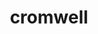 ---
title: "cromwell"
layout: cache
categories: [package, develop]
meta: {"versions": ["85"], "compilers": ["gcc@=7.3.1"], "oss": ["amzn2"], "platforms": ["linux"], "targets": ["aarch64", "neoverse_n1", "x86_64_v3"], "stacks": ["aws-isc", "aws-isc-aarch64", "root"], "num_specs": 12, "num_specs_by_stack": {"aws-isc-aarch64": 8, "root": 12, "aws-isc": 4}}
spec_details: [{"hash": "xc2oyr7izdojscgrnmcek43us5vay6in", "compiler": "gcc@=7.3.1", "versions": ["85"], "os": "amzn2", "platform": "linux", "target": "aarch64", "variants": ["build_system=generic"], "stacks": ["aws-isc-aarch64", "root"], "size": "-", "tarball": "https://binaries.spack.io/develop/build_cache/linux-amzn2-aarch64/gcc-7.3.1/cromwell-85/linux-amzn2-aarch64-gcc-7.3.1-cromwell-85-xc2oyr7izdojscgrnmcek43us5vay6in.spack"}, {"hash": "rly6lcn3dsx2hspz3s3kedfne3gmxtzv", "compiler": "gcc@=7.3.1", "versions": ["85"], "os": "amzn2", "platform": "linux", "target": "aarch64", "variants": ["build_system=generic"], "stacks": ["aws-isc-aarch64", "root"], "size": "-", "tarball": "https://binaries.spack.io/develop/build_cache/linux-amzn2-aarch64/gcc-7.3.1/cromwell-85/linux-amzn2-aarch64-gcc-7.3.1-cromwell-85-rly6lcn3dsx2hspz3s3kedfne3gmxtzv.spack"}, {"hash": "udhk4cr4f3lw6a33nb3i65w3thkbe6cu", "compiler": "gcc@=7.3.1", "versions": ["85"], "os": "amzn2", "platform": "linux", "target": "aarch64", "variants": ["build_system=generic"], "stacks": ["aws-isc-aarch64", "root"], "size": "-", "tarball": "https://binaries.spack.io/develop/build_cache/linux-amzn2-aarch64/gcc-7.3.1/cromwell-85/linux-amzn2-aarch64-gcc-7.3.1-cromwell-85-udhk4cr4f3lw6a33nb3i65w3thkbe6cu.spack"}, {"hash": "4oo567xc7z2lf6f2yxh7khq4pcn6nnih", "compiler": "gcc@=7.3.1", "versions": ["85"], "os": "amzn2", "platform": "linux", "target": "aarch64", "variants": ["build_system=generic"], "stacks": ["aws-isc-aarch64", "root"], "size": "-", "tarball": "https://binaries.spack.io/develop/build_cache/linux-amzn2-aarch64/gcc-7.3.1/cromwell-85/linux-amzn2-aarch64-gcc-7.3.1-cromwell-85-4oo567xc7z2lf6f2yxh7khq4pcn6nnih.spack"}, {"hash": "lvtslbawllmmzcjgxvf7gj7qgd6g6dc2", "compiler": "gcc@=7.3.1", "versions": ["85"], "os": "amzn2", "platform": "linux", "target": "neoverse_n1", "variants": ["build_system=generic"], "stacks": ["aws-isc-aarch64", "root"], "size": "-", "tarball": "https://binaries.spack.io/develop/build_cache/linux-amzn2-neoverse_n1/gcc-7.3.1/cromwell-85/linux-amzn2-neoverse_n1-gcc-7.3.1-cromwell-85-lvtslbawllmmzcjgxvf7gj7qgd6g6dc2.spack"}, {"hash": "tampzdazfv5qb23viwmpdojyut3bmnuj", "compiler": "gcc@=7.3.1", "versions": ["85"], "os": "amzn2", "platform": "linux", "target": "neoverse_n1", "variants": ["build_system=generic"], "stacks": ["aws-isc-aarch64", "root"], "size": "-", "tarball": "https://binaries.spack.io/develop/build_cache/linux-amzn2-neoverse_n1/gcc-7.3.1/cromwell-85/linux-amzn2-neoverse_n1-gcc-7.3.1-cromwell-85-tampzdazfv5qb23viwmpdojyut3bmnuj.spack"}, {"hash": "lz3v37dekkifrwcgomkhuh6kmsx6svwd", "compiler": "gcc@=7.3.1", "versions": ["85"], "os": "amzn2", "platform": "linux", "target": "neoverse_n1", "variants": ["build_system=generic"], "stacks": ["aws-isc-aarch64", "root"], "size": "-", "tarball": "https://binaries.spack.io/develop/build_cache/linux-amzn2-neoverse_n1/gcc-7.3.1/cromwell-85/linux-amzn2-neoverse_n1-gcc-7.3.1-cromwell-85-lz3v37dekkifrwcgomkhuh6kmsx6svwd.spack"}, {"hash": "ybjkltitji3tpdsvwccbmubsmp5nxtzp", "compiler": "gcc@=7.3.1", "versions": ["85"], "os": "amzn2", "platform": "linux", "target": "neoverse_n1", "variants": ["build_system=generic"], "stacks": ["aws-isc-aarch64", "root"], "size": "-", "tarball": "https://binaries.spack.io/develop/build_cache/linux-amzn2-neoverse_n1/gcc-7.3.1/cromwell-85/linux-amzn2-neoverse_n1-gcc-7.3.1-cromwell-85-ybjkltitji3tpdsvwccbmubsmp5nxtzp.spack"}, {"hash": "dhxop557eg6uqh55w7bcf3zw4nypd5z5", "compiler": "gcc@=7.3.1", "versions": ["85"], "os": "amzn2", "platform": "linux", "target": "x86_64_v3", "variants": ["build_system=generic"], "stacks": ["root", "aws-isc"], "size": "-", "tarball": "https://binaries.spack.io/develop/build_cache/linux-amzn2-x86_64_v3/gcc-7.3.1/cromwell-85/linux-amzn2-x86_64_v3-gcc-7.3.1-cromwell-85-dhxop557eg6uqh55w7bcf3zw4nypd5z5.spack"}, {"hash": "vcaql23plgnl3n6drs67k7abyyjmyvvp", "compiler": "gcc@=7.3.1", "versions": ["85"], "os": "amzn2", "platform": "linux", "target": "x86_64_v3", "variants": ["build_system=generic"], "stacks": ["root", "aws-isc"], "size": "-", "tarball": "https://binaries.spack.io/develop/build_cache/linux-amzn2-x86_64_v3/gcc-7.3.1/cromwell-85/linux-amzn2-x86_64_v3-gcc-7.3.1-cromwell-85-vcaql23plgnl3n6drs67k7abyyjmyvvp.spack"}, {"hash": "3pexs33ping3oxxfm235ba2noz3rvlkr", "compiler": "gcc@=7.3.1", "versions": ["85"], "os": "amzn2", "platform": "linux", "target": "x86_64_v3", "variants": ["build_system=generic"], "stacks": ["root", "aws-isc"], "size": "-", "tarball": "https://binaries.spack.io/develop/build_cache/linux-amzn2-x86_64_v3/gcc-7.3.1/cromwell-85/linux-amzn2-x86_64_v3-gcc-7.3.1-cromwell-85-3pexs33ping3oxxfm235ba2noz3rvlkr.spack"}, {"hash": "hxhm5vlxnwapuaqhu6ypvqexvy4z7ono", "compiler": "gcc@=7.3.1", "versions": ["85"], "os": "amzn2", "platform": "linux", "target": "x86_64_v3", "variants": ["build_system=generic"], "stacks": ["root", "aws-isc"], "size": "-", "tarball": "https://binaries.spack.io/develop/build_cache/linux-amzn2-x86_64_v3/gcc-7.3.1/cromwell-85/linux-amzn2-x86_64_v3-gcc-7.3.1-cromwell-85-hxhm5vlxnwapuaqhu6ypvqexvy4z7ono.spack"}]
---